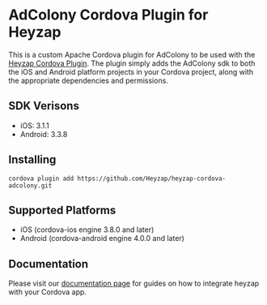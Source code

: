 AdColony Cordova Plugin for Heyzap
==================================

This is a custom Apache Cordova plugin for AdColony to be used with the [Heyzap Cordova Plugin](github.com/Heyzap/heyzap-cordova). The plugin simply adds the AdColony sdk to both the iOS and Android platform projects in your Cordova project, along with the appropriate dependencies and permissions.

SDK Verisons
------------
- iOS: 3.1.1
- Android: 3.3.8

Installing
----------
```
cordova plugin add https://github.com/Heyzap/heyzap-cordova-adcolony.git
```

Supported Platforms
-------------------
- iOS (cordova-ios engine 3.8.0 and later)
- Android (cordova-android engine 4.0.0 and later)

Documentation
-------------
Please visit our [documentation page](https://developers.heyzap.com/docs/cordova_sdk_setup_and_requirements#step-2-choose-your-3rdparty-sdks-optional) for guides on how to integrate heyzap with your Cordova app.
